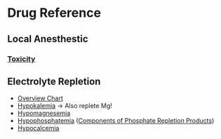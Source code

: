 # Drug Reference


## Local Anesthestic

### [Toxicity](local_anesthetic_toxicity.md)


## Electrolyte Repletion
- [Overview Chart](img/Electrolytes/Electrolyte%20Management%20Chart.jpg)
- [Hypokalemia](img/Electrolytes/hypokalemia.png) -> Also replete Mg!
- [Hypomagnesemia](img/Electrolytes/hypomagnesemia.png)
- [Hypophosphatemia](img/Electrolytes/hypophsphatemia.png) ([Components of Phosphate Repletion Products](img/Electrolytes/phosphate%20repletion%20components.png))
- [Hypocalcemia](img/Electrolytes/hypocalcemia.png)
